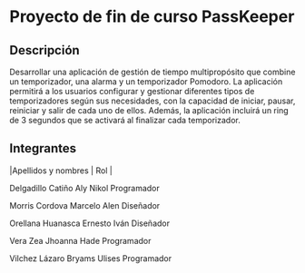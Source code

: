 # Proyecto de fin de curso PassKeeper
## Descripción
Desarrollar una aplicación de gestión de tiempo multipropósito que combine un temporizador, una alarma y un temporizador Pomodoro. La aplicación permitirá a los usuarios configurar y gestionar diferentes tipos de temporizadores según sus necesidades, con la capacidad de iniciar, pausar, reiniciar y salir de cada uno de ellos. Además, la aplicación incluirá un ring de 3 segundos que se activará al finalizar cada temporizador.
## Integrantes
|Apellidos y nombres           | Rol |

Delgadillo Catiño Aly Nikol     Programador  

Morris Cordova Marcelo Alen     Diseñador

Orellana Huanasca Ernesto Iván  Diseñador

Vera Zea Jhoanna Hade Programador

Vilchez Lázaro Bryams Ulises  Programador
